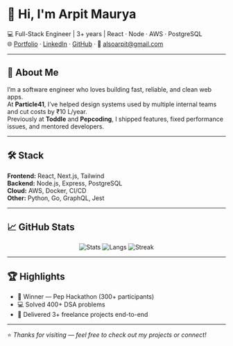 # 👋 Hi, I'm Arpit Maurya

💻 Full-Stack Engineer | 3+ years | React · Node · AWS · PostgreSQL  
🌐 [Portfolio](https://alsoarpit.com) · [LinkedIn](https://linkedin.com/in/alsoarpit) · [GitHub](https://github.com/alsoarpit) · 📧 alsoarpit@gmail.com

---

## 🚀 About Me  
I’m a software engineer who loves building fast, reliable, and clean web apps.  
At **Particle41**, I’ve helped design systems used by multiple internal teams and cut costs by ₹10 L/year.  
Previously at **Toddle** and **Pepcoding**, I shipped features, fixed performance issues, and mentored developers.  

---

## 🛠️ Stack  
**Frontend:** React, Next.js, Tailwind  
**Backend:** Node.js, Express, PostgreSQL  
**Cloud:** AWS, Docker, CI/CD  
**Other:** Python, Go, GraphQL, Jest  

---

## 📈 GitHub Stats  

<div align="center">

![Stats](https://github-readme-stats.vercel.app/api?username=alsoarpit&show_icons=true&theme=radical&hide_border=true)
![Langs](https://github-readme-stats.vercel.app/api/top-langs/?username=alsoarpit&layout=compact&theme=radical&hide_border=true)
![Streak](https://github-readme-streak-stats.herokuapp.com/?user=alsoarpit&theme=radical&hide_border=true)

</div>

---

## 🏆 Highlights  
- 🥇 Winner — Pep Hackathon (300+ participants)  
- 💻 Solved 400+ DSA problems  
- 🤝 Delivered 3+ freelance projects end-to-end  

---

⭐ *Thanks for visiting — feel free to check out my projects or connect!*
